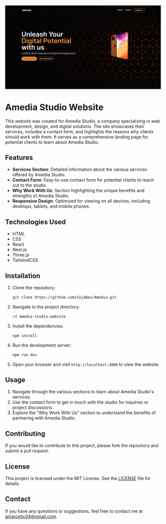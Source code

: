 ![Amedia Portfolio](amedia.png)

# Amedia Studio Website

This website was created for Amedia Studio, a company specializing in web development, design, and digital solutions. The site showcases their services, includes a contact form, and highlights the reasons why clients should work with them. It serves as a comprehensive landing page for potential clients to learn about Amedia Studio.

## Features

- **Services Section**: Detailed information about the various services offered by Amedia Studio.
- **Contact Form**: Easy-to-use contact form for potential clients to reach out to the studio.
- **Why Work With Us**: Section highlighting the unique benefits and strengths of Amedia Studio.
- **Responsive Design**: Optimized for viewing on all devices, including desktops, tablets, and mobile phones.

## Technologies Used

- HTML
- CSS
- React
- Next.js
- Three.js
- TailwindCSS

## Installation

1. Clone the repository:
    ```sh
    git clone https://github.com/CojaDev/Amedia.git
    ```
2. Navigate to the project directory:
    ```sh
    cd amedia-studio-website
    ```
3. Install the dependencies:
    ```sh
    npm install
    ```
4. Run the development server:
    ```sh
    npm run dev
    ```
5. Open your browser and visit `http://localhost:3000` to view the website.

## Usage

1. Navigate through the various sections to learn about Amedia Studio's services.
2. Use the contact form to get in touch with the studio for inquiries or project discussions.
3. Explore the "Why Work With Us" section to understand the benefits of partnering with Amedia Studio.

## Contributing

If you would like to contribute to this project, please fork the repository and submit a pull request.

## License

This project is licensed under the MIT License. See the [LICENSE](LICENSE) file for details.

## Contact

If you have any questions or suggestions, feel free to contact me at [amarcetic04@gmail.com](mailto:amarcetic04@gmail.com).
